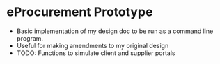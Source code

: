 # eProcurement Prototype

- Basic implementation of my design doc to be run as a command line program.
- Useful for making amendments to my original design
- TODO: Functions to simulate client and supplier portals
